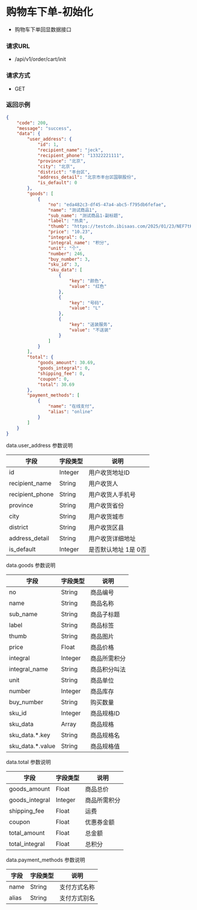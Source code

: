 # 购物车下单-初始化

* 购物车下单回显数据接口

### 请求URL

* /api/v1/order/cart/init

### 请求方式
* GET

### 返回示例

```json
{
    "code": 200,
    "message": "success",
    "data": {
        "user_address": {
            "id": 1,
            "recipient_name": "jeck",
            "recipient_phone": "13322221111",
            "province": "北京",
            "city": "北京",
            "district": "丰台区",
            "address_detail": "北京市丰台区国联股份",
            "is_default": 0
        },
        "goods": [
            {
                "no": "eda482c3-df45-47a4-abc5-f795db6fefae",
                "name": "测试商品1",
                "sub_name": "测试商品1-副标题",
                "label": "热卖",
                "thumb": "https://testcdn.ibisaas.com/2025/01/23/NEF7tKfku7VJd9LQzcJExEdLp3PWpdzHP6yuBF7Q.png",
                "price": "10.23",
                "integral": 0,
                "integral_name": "积分",
                "unit": "个",
                "number": 246,
                "buy_number": 3,
                "sku_id": 3,
                "sku_data": [
                    {
                        "key": "颜色",
                        "value": "红色"
                    },
                    {
                        "key": "号码",
                        "value": "L"
                    },
                    {
                        "key": "送装服务",
                        "value": "不送装"
                    }
                ]
            }
        ],
        "total": {
            "goods_amount": 30.69,
            "goods_integral": 0,
            "shipping_fee": 0,
            "coupon": 0,
            "total": 30.69
        },
        "payment_methods": [
            {
                "name": "在线支付",
                "alias": "online"
            }
        ]
    }
}
```

data.user_address 参数说明

| 字段              | 字段类型    | 说明           |
|-----------------|---------|--------------|
| id              | Integer | 用户收货地址ID     |
| recipient_name  | String  | 用户收货人        |
| recipient_phone | String  | 用户收货人手机号     |
| province        | String  | 用户收货省份       |
| city            | String  | 用户收货城市       |
| district        | String  | 用户收货区县       |
| address_detail  | String  | 用户收货详细地址     |
| is_default      | Integer | 是否默认地址 1是 0否 |

data.goods 参数说明

| 字段               | 字段类型    | 说明     |
|------------------|---------|--------|
| no               | String  | 商品编号   |
| name             | String  | 商品名称   |
| sub_name         | String  | 商品子标题  |
| label            | String  | 商品标签   |
| thumb            | String  | 商品图片   |
| price            | Float   | 商品价格   |
| integral         | Integer | 商品所需积分 |
| integral_name    | String  | 商品积分叫法 |
| unit             | String  | 商品单位   |
| number           | Integer | 商品库存   |
| buy_number       | String  | 购买数量   |
| sku_id           | Integer | 商品规格ID |
| sku_data         | Array   | 商品规格   |
| sku_data.*.key   | String  | 商品规格名  |
| sku_data.*.value | String  | 商品规格值  |


data.total 参数说明

| 字段             | 字段类型    | 说明     |
|----------------|---------|--------|
| goods_amount   | Float   | 商品总价   |
| goods_integral | Integer | 商品所需积分 |
| shipping_fee   | Float   | 运费     |
| coupon         | Float   | 优惠券金额  |
| total_amount   | Float   | 总金额    |
| total_integral | Float   | 总积分    |

data.payment_methods 参数说明

| 字段           | 字段类型    | 说明         |
|--------------|---------|------------|
| name         | String  | 支付方式名称     |
| alias        | String  | 支付方式别名     |
